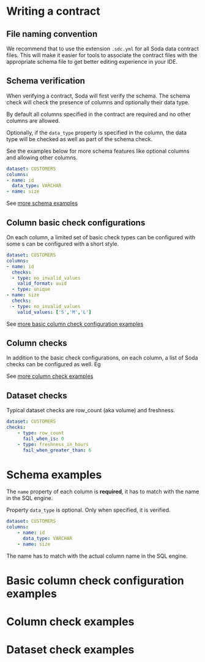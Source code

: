 # Writing a contract

## File naming convention

We recommend that to use the extension `.sdc.yml` for all Soda data contract files.
This will make it easier for tools to associate the contract files with the 
appropriate schema file to get better editing experience in your IDE.

## Schema verification

When verifying a contract, Soda will first verify the schema.  The schema check will 
check the presence of columns and optionally their data type.

By default all columns specified in the contract are required and no other columns are allowed. 

Optionally, if the `data_type` property is specified in the column, the data type will be checked as well as part of
the schema check.

See the examples below for more schema features like optional columns and allowing other columns.

```yaml
dataset: CUSTOMERS
columns:
- name: id
  data_type: VARCHAR
- name: size
```

See [more schema examples](EXAMPLES.md#schema-examples) 

## Column basic check configurations

On each column, a limited set of basic check types can be configured with some s can be configured with a short style.

```yaml
dataset: CUSTOMERS
columns:
- name: id
  checks:
  - type: no_invalid_values
    valid_format: uuid
  - type: unique
- name: size
  checks:
  - type: no_invalid_values
    valid_values: ['S','M','L']
```

See [more basic column check configuration examples](EXAMPLES.md#basic-column-check-configuration-examples) 

## Column checks

In addition to the basic check configurations, on each column, a list of Soda checks can be configured as well. Eg

See [more column check examples](EXAMPLES.md#column-check-examples) 


## Dataset checks

Typical dataset checks are row_count (aka volume) and freshness.

```yaml
dataset: CUSTOMERS
checks: 
    - type: row_count
      fail_when_is: 0
    - type: freshness_in_hours
      fail_when_greater_than: 6
```


# Schema examples

The `name` property of each column is **required**, it has to match with the name in the SQL engine.

Property `data_type` is optional.  Only when specified, it is verified.

```yaml
dataset: CUSTOMERS
columns:
    - name: id
      data_type: VARCHAR
    - name: size
```

The name has to match with the actual column name in the SQL engine.

# Basic column check configuration examples

# Column check examples

# Dataset check examples
